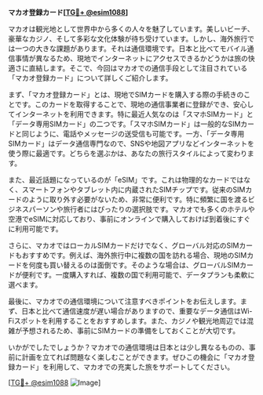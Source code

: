 **マカオ登録カード[[TG💪+ @esim1088](https://t.me/s/esim1088)]**

マカオは観光地として世界中から多くの人々を魅了しています。美しいビーチ、豪華なカジノ、そして多彩な文化体験が待ち受けています。しかし、海外旅行では一つの大きな課題があります。それは通信環境です。日本と比べてモバイル通信事情が異なるため、現地でインターネットにアクセスできるかどうかは旅の快適さに直結します。そこで、今回はマカオでの通信手段として注目されている「マカオ登録カード」について詳しくご紹介します。

まず、「マカオ登録カード」とは、現地でSIMカードを購入する際の手続きのことです。このカードを取得することで、現地の通信事業者に登録ができ、安心してインターネットを利用できます。特に最近人気なのは「スマホSIMカード」と「データ専用SIMカード」の二つです。「スマホSIMカード」は一般的なSIMカードと同じように、電話やメッセージの送受信も可能です。一方、「データ専用SIMカード」はデータ通信専門なので、SNSや地図アプリなどインターネットを使う際に最適です。どちらを選ぶかは、あなたの旅行スタイルによって変わります。

また、最近話題になっているのが「eSIM」です。これは物理的なカードではなく、スマートフォンやタブレット内に内蔵されたSIMチップです。従来のSIMカードのように取り外す必要がないため、非常に便利です。特に頻繁に国を渡るビジネスパーソンや旅行者にはぴったりの選択肢です。マカオでも多くのホテルや空港でeSIMに対応しており、事前にオンラインで購入しておけば到着後にすぐに利用可能です。

さらに、マカオではローカルSIMカードだけでなく、グローバル対応のSIMカードもおすすめです。例えば、海外旅行中に複数の国を訪れる場合、現地のSIMカードを何度も買い替えるのは面倒です。そのような場合は、グローバルSIMカードが便利です。一度購入すれば、複数の国で利用可能で、データプランも柔軟に選べます。

最後に、マカオでの通信環境について注意すべきポイントをお伝えします。まず、日本と比べて通信速度が遅い場合がありますので、重要なデータ通信はWi-Fiスポットを利用することをおすすめします。また、カジノや観光地周辺では混雑が予想されるため、事前にSIMカードの準備をしておくことが大切です。

いかがでしたでしょうか？マカオでの通信環境は日本とは少し異なるものの、事前に計画を立てれば問題なく楽しむことができます。ぜひこの機会に「マカオ登録カード」を利用して、マカオでの充実した旅をサポートしてください。

[[TG💪+ @esim1088](https://t.me/s/esim1088) ![Image](https://i.postimg.cc/Y0z9fWf4/image.png)]